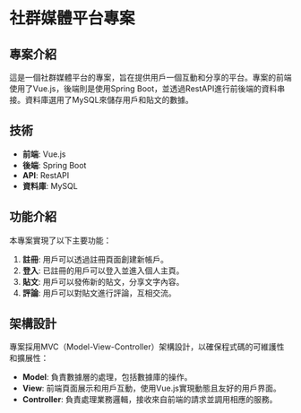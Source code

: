 # 社群媒體平台專案

## 專案介紹
這是一個社群媒體平台的專案，旨在提供用戶一個互動和分享的平台。專案的前端使用了Vue.js，後端則是使用Spring Boot，並透過RestAPI進行前後端的資料串接。資料庫選用了MySQL來儲存用戶和貼文的數據。

## 技術
- **前端**: Vue.js
- **後端**: Spring Boot
- **API**: RestAPI
- **資料庫**: MySQL

## 功能介紹
本專案實現了以下主要功能：
1. **註冊**: 用戶可以透過註冊頁面創建新帳戶。
2. **登入**: 已註冊的用戶可以登入並進入個人主頁。
3. **貼文**: 用戶可以發佈新的貼文，分享文字內容。
4. **評論**: 用戶可以對貼文進行評論，互相交流。

## 架構設計
專案採用MVC（Model-View-Controller）架構設計，以確保程式碼的可維護性和擴展性：
- **Model**: 負責數據層的處理，包括數據庫的操作。
- **View**: 前端頁面展示和用戶互動，使用Vue.js實現動態且友好的用戶界面。
- **Controller**: 負責處理業務邏輯，接收來自前端的請求並調用相應的服務。
